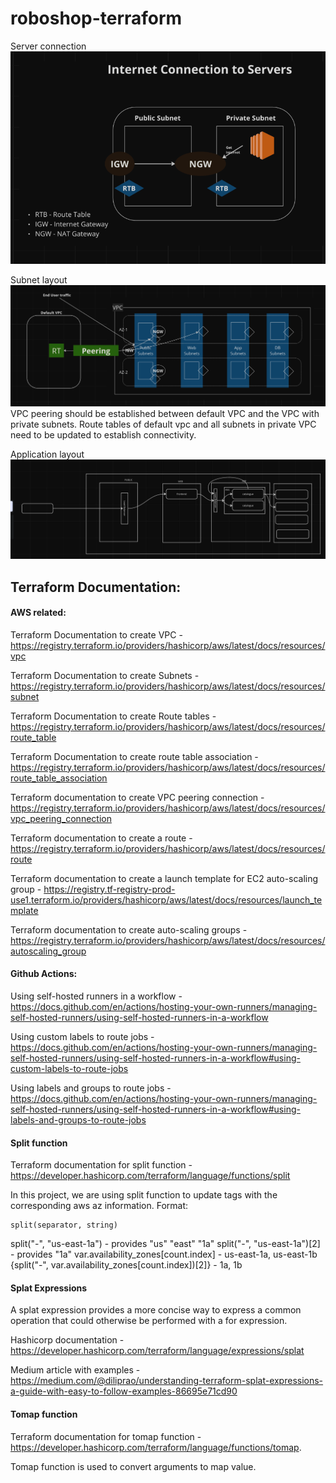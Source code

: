 # roboshop-terraform

Server connection
![img.png](img.png)

Subnet layout
![img_1.png](img_1.png)
VPC peering should be established between default VPC and the VPC with private subnets. Route tables of default vpc and all subnets in private VPC need to be updated to establish connectivity. 

Application layout
![img_2.png](img_2.png)

## Terraform Documentation:

#### AWS related:

Terraform Documentation to create VPC - https://registry.terraform.io/providers/hashicorp/aws/latest/docs/resources/vpc

Terraform Documentation to create Subnets - https://registry.terraform.io/providers/hashicorp/aws/latest/docs/resources/subnet

Terraform Documentation to create Route tables - https://registry.terraform.io/providers/hashicorp/aws/latest/docs/resources/route_table

Terraform Documentation to create route table association - https://registry.terraform.io/providers/hashicorp/aws/latest/docs/resources/route_table_association

Terraform documentation to create VPC peering connection - https://registry.terraform.io/providers/hashicorp/aws/latest/docs/resources/vpc_peering_connection

Terraform documentation to create a route - https://registry.terraform.io/providers/hashicorp/aws/latest/docs/resources/route

Terraform documentation to create a launch template for EC2 auto-scaling group - https://registry.tf-registry-prod-use1.terraform.io/providers/hashicorp/aws/latest/docs/resources/launch_template

Terraform documentation to create auto-scaling groups - https://registry.terraform.io/providers/hashicorp/aws/latest/docs/resources/autoscaling_group

#### Github Actions:

Using self-hosted runners in a workflow - https://docs.github.com/en/actions/hosting-your-own-runners/managing-self-hosted-runners/using-self-hosted-runners-in-a-workflow

Using custom labels to route jobs - https://docs.github.com/en/actions/hosting-your-own-runners/managing-self-hosted-runners/using-self-hosted-runners-in-a-workflow#using-custom-labels-to-route-jobs

Using labels and groups to route jobs - https://docs.github.com/en/actions/hosting-your-own-runners/managing-self-hosted-runners/using-self-hosted-runners-in-a-workflow#using-labels-and-groups-to-route-jobs

#### Split function

Terraform documentation for split function - https://developer.hashicorp.com/terraform/language/functions/split

In this project, we are using split function to update tags with the corresponding aws az information. 
Format:
````
split(separator, string)
````
split("-", "us-east-1a") - provides "us" "east" "1a"
split("-", "us-east-1a")[2] - provides "1a"
var.availability_zones[count.index] - us-east-1a, us-east-1b
{split("-", var.availability_zones[count.index])[2]} - 1a, 1b

#### Splat Expressions

A splat expression provides a more concise way to express a common operation that could otherwise be performed with a for expression.

Hashicorp documentation - https://developer.hashicorp.com/terraform/language/expressions/splat

Medium article with examples - https://medium.com/@diliprao/understanding-terraform-splat-expressions-a-guide-with-easy-to-follow-examples-86695e71cd90

#### Tomap function 

Terraform documentation for tomap function - https://developer.hashicorp.com/terraform/language/functions/tomap. 

Tomap function is used to convert arguments to map value.



